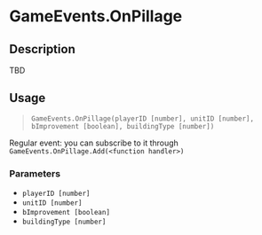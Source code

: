 # GameEvents.OnPillage
## Description
TBD

## Usage
> `GameEvents.OnPillage(playerID [number], unitID [number], bImprovement [boolean], buildingType [number])`

Regular event: you can subscribe to it through `GameEvents.OnPillage.Add(<function handler>)`

### Parameters
- `playerID [number]`
- `unitID [number]`
- `bImprovement [boolean]`
- `buildingType [number]`